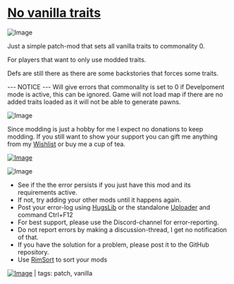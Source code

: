 # [No vanilla traits](https://steamcommunity.com/sharedfiles/filedetails/?id=2210303918)

![Image](https://i.imgur.com/iCj5o7O.png)

Just a simple patch-mod that sets all vanilla traits to commonality 0. 

For players that want to only use modded traits.

Defs are still there as there are some backstories that forces some traits.

--- NOTICE ---
Will give errors that commonality is set to 0 if Develpoment mode is active, this can be ignored.
Game will not load map if there are no added traits loaded as it will not be able to generate pawns.

![Image](https://i.imgur.com/Ds0rBAD.png)

Since modding is just a hobby for me I expect no donations to keep modding. If you still want to show your support you can gift me anything from my [Wishlist](https://store.steampowered.com/wishlist/id/Mlie) or buy me a cup of tea.

[![Image](https://i.imgur.com/VWG0yff.png)](https://ko-fi.com/G2G55DDYD)

![Image](https://i.imgur.com/5xwDG6H.png)



-  See if the the error persists if you just have this mod and its requirements active.
-  If not, try adding your other mods until it happens again.
-  Post your error-log using [HugsLib](https://steamcommunity.com/workshop/filedetails/?id=818773962) or the standalone [Uploader](https://steamcommunity.com/sharedfiles/filedetails/?id=2873415404) and command Ctrl+F12
-  For best support, please use the Discord-channel for error-reporting.
-  Do not report errors by making a discussion-thread, I get no notification of that.
-  If you have the solution for a problem, please post it to the GitHub repository.
-  Use [RimSort](https://github.com/RimSort/RimSort/releases/latest) to sort your mods

 

[![Image](https://img.shields.io/github/v/release/emipa606/NoVanillaTraits?label=latest%20version&style=plastic&labelColor=0070cd&color=white)](https://steamcommunity.com/sharedfiles/filedetails/changelog/2210303918) | tags:  patch, vanilla
